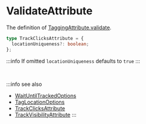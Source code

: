 # ValidateAttribute

The definition of [TaggingAttribute.validate](/tracking/browser/api-reference/definitions/TaggingAttribute.md#taggingattributevalidate).

```typescript jsx
type TrackClicksAttribute = {
  locationUniqueness?: boolean;
};
```

:::info
If omitted `locationUniqueness` defaults to `true`
:::

<br />

:::info see also
- [WaitUntilTrackedOptions](/tracking/browser/api-reference/definitions/WaitUntilTrackedOptions.md)
- [TagLocationOptions](/tracking/browser/api-reference/definitions/TagLocationOptions.md)
- [TrackClicksAttribute](/tracking/browser/api-reference/definitions/TrackClicksAttribute.md)
- [TrackVisibilityAttribute](/tracking/browser/api-reference/definitions/TrackVisibilityAttribute.md)
:::
